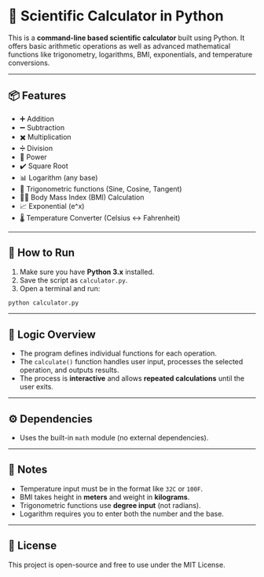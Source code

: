 # 🧮 Scientific Calculator in Python

This is a **command-line based scientific calculator** built using Python. It offers basic arithmetic operations as well as advanced mathematical functions like trigonometry, logarithms, BMI, exponentials, and temperature conversions.

---

## 📦 Features

- ➕ Addition  
- ➖ Subtraction  
- ✖️ Multiplication  
- ➗ Division  
- 🔼 Power  
- ✔️ Square Root  
- 📊 Logarithm (any base)  
- 📐 Trigonometric functions (Sine, Cosine, Tangent)  
- 🧍‍♂️ Body Mass Index (BMI) Calculation  
- 📈 Exponential (e^x)  
- 🌡️ Temperature Converter (Celsius ↔ Fahrenheit)  

---

## 🚀 How to Run

1. Make sure you have **Python 3.x** installed.
2. Save the script as `calculator.py`.
3. Open a terminal and run:

```bash
python calculator.py
```
---

## 🧠 Logic Overview

- The program defines individual functions for each operation.
- The `calculate()` function handles user input, processes the selected operation, and outputs results.
- The process is **interactive** and allows **repeated calculations** until the user exits.

---

## ⚙️ Dependencies

- Uses the built-in `math` module (no external dependencies).

---

## 📌 Notes

- Temperature input must be in the format like `32C` or `100F`.
- BMI takes height in **meters** and weight in **kilograms**.
- Trigonometric functions use **degree input** (not radians).
- Logarithm requires you to enter both the number and the base.

---

## 📄 License

This project is open-source and free to use under the MIT License.
